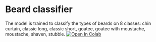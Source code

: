 # Beard classifier
The model is trained to classify the types of beards on 8 classes: chin curtain, classic long, classic short, goatee, goatee with moustache, moustache, shaven, stubble.
[![Open In Colab](https://colab.research.google.com/assets/colab-badge.svg)](https://drive.google.com/file/d/1hmqy2cPtpfC5TqYwi5S0LrQ_c7pFSsE-/view?usp=sharing)
